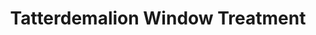---
title: "Tatterdemalion Window Treatment"
url: /denver/tatterdemalion-window-treatment/
shop: Gardinen
---